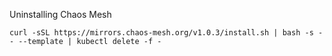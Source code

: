 Uninstalling Chaos Mesh

```
curl -sSL https://mirrors.chaos-mesh.org/v1.0.3/install.sh | bash -s -- --template | kubectl delete -f -
```
